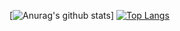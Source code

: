 [![Anurag's github stats](https://github-readme-stats.vercel.app/api?username=HLMY887&hide_title=true)]
[![Top Langs](https://github-readme-stats.vercel.app/api/top-langs/?username=HLMY887&layout=compact&langs_count=6&exclude_repo=vran-dev.github.io)](https://github.com/HLMY887)

